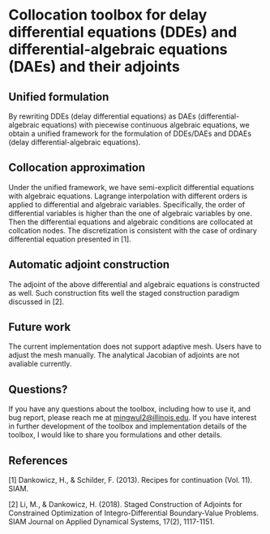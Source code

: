 # Collocation toolbox for delay differential equations (DDEs) and differential-algebraic equations (DAEs) and their adjoints


## Unified formulation
By rewriting DDEs (delay differential equations) as DAEs (differential-algebraic equations) with piecewise continuous algebraic equations, we obtain a unified framework for the formulation of DDEs/DAEs and DDAEs (delay differential-algebraic equations).


## Collocation approximation
Under the unified framework, we have semi-explicit differential equations with algebraic equations. Lagrange interpolation with different orders is applied to differential and algebraic variables. Specifically, the order of differential variables is higher than the one of algebraic variables by one. Then the differential equations and algebraic conditions are collocated at collcation nodes. The discretization is consistent with the case of ordinary differential equation presented in [1].



## Automatic adjoint construction
The adjoint of the above differential and algebraic equations is constructed as well. Such construction fits well the staged construction paradigm discussed in [2]. 


## Future work
The current implementation does not support adaptive mesh. Users have to adjust the mesh manually. The analytical Jacobian of adjoints are not avaliable currently.

## Questions? 
If you have any questions about the toolbox, including how to use it, and bug report, please reach me at mingwul2@illinois.edu. If you have interest in further development of the toolbox and implementation details of the toolbox, I would like to share you formulations and other details.



## References
[1] Dankowicz, H., & Schilder, F. (2013). Recipes for continuation (Vol. 11). SIAM.

[2] Li, M., & Dankowicz, H. (2018). Staged Construction of Adjoints for Constrained Optimization of Integro-Differential Boundary-Value Problems. SIAM Journal on Applied Dynamical Systems, 17(2), 1117-1151.

